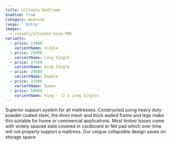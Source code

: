 ```yaml
---
title: Ultimate Bedframe
enabled: true
Category: Bedroom
range: ' Entry'
images:
  - /assets/ultimate base.PNG
variants:
  - price: 23900
    varientName: Single
  - price: 25000
    varientName: Long Single
  - price: 27500
    varientName: King Single
  - price: 29500
    varientName: Double
  - price: 32500
    varientName: Queen
  - price: 50000
    varientName: King - (2 x Long Single)
---
```

Superior support system for all
mattresses. Constructed using heavy duty powder coated steel, the 4mm mesh
and thick walled frame and legs make this suitable for home or commercial
applications. Most timber bases come with widely spaced slats covered in
cardboard or felt pad which over time will not properly support a mattress.
Our unique collapsible design saves on storage space